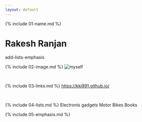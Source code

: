 ```yaml
---
layout: default
---
```


{% include 01-name.md %}
# Rakesh Ranjan

add-lists-emphasis
<br>

{% include 02-image.md %}
![myself](https://user-images.githubusercontent.com/80355078/111800139-ad3ec500-88f1-11eb-971d-eb8fec2cf6cb.jpeg)

<br>

{% include 03-links.md %}
https://kki991.github.io/

<br>

{% include 04-lists.md %}
Electronis gadgets
Motor Bikes
Books
<br>


{% include 05-emphasis.md %}
